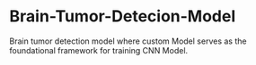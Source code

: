 # Brain-Tumor-Detecion-Model
Brain tumor detection model where custom Model serves as the foundational framework for training CNN Model.
